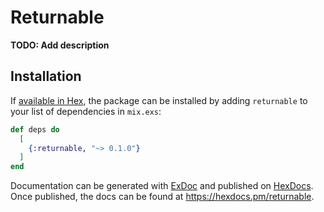 # Returnable

**TODO: Add description**

## Installation

If [available in Hex](https://hex.pm/docs/publish), the package can be installed
by adding `returnable` to your list of dependencies in `mix.exs`:

```elixir
def deps do
  [
    {:returnable, "~> 0.1.0"}
  ]
end
```

Documentation can be generated with [ExDoc](https://github.com/elixir-lang/ex_doc)
and published on [HexDocs](https://hexdocs.pm). Once published, the docs can
be found at <https://hexdocs.pm/returnable>.

